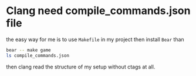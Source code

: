# Clang need compile_commands.json file

the easy way for me is to use `Makefile` in my project then install `Bear` than

```bash
bear -- make game
ls compile_commands.json
```

then clang read the structure of my setup without ctags at all.
